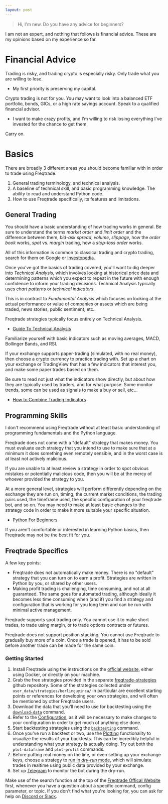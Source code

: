 ```yaml
---
layout: post
---
```


> Hi, I'm new. Do you have any advice for beginners?

I am not an expert, and nothing that follows is financial advice.  These are my opinions based on my experience so far.

# Financial Advice

Trading is risky, and trading crypto is especially risky.  Only trade what you are willing to lose.

* My first priority is preserving my capital.

Crypto trading is not for you.  You may want to look into a balanced ETF portfolio, bonds, GICs, or a high rate savings account.  Speak to a qualified financial advisor.

* I want to make crazy profits, and I'm willing to risk losing everything I've invested for the chance to get them.

Carry on.

# Basics

There are broadly 3 different areas you should become familiar with in order to trade using Freqtrade.

1. General trading terminology, and technical analysis.
2. A baseline of technical skill, and basic programming knowledge. The ability to read and understand Python code.
3. How to use Freqtrade specifically, its features and limitations.

## General Trading

You should have a basic understanding of how trading works in general.  Be sure to understand the terms *market order* and *limit order* and the difference between them, *bid-ask spread*, *volume*, *slippage*, how the *order book* works, *spot* vs. *margin* trading, how a *stop-loss order* works.

All of this information is common to classical trading and crypto trading, search for them on Google or [Investopedia](https://www.investopedia.com/).

Once you've got the basics of trading covered, you'll want to dig deeper into *Technical Analysis*, which involves looking at historical price data and determining patterns which you expect to repeat in the future with enough confidence to inform your trading decisions.  Technical Analysis typically uses *chart patterns* or *technical indicators*.

This is in contrast to *Fundamental Analysis* which focuses on looking at the actual performance or value of companies or assets which are being traded, news stories, public sentiment, etc..

Freqtrade strategies typically focus entirely on Technical Analysis.

- [Guide To Technical Analysis](https://www.investopedia.com/terms/t/technical-analysis-of-stocks-and-trends.asp)

Familiarize yourself with basic indicators such as moving averages, MACD, Bollinger Bands, and RSI.

If your exchange supports paper-trading (simulated, with no real money), then choose a crypto currency to practice trading with.  Set up a chart on your exchange or TradingView that has a few indicators that interest you, and make some paper trades based on them.

Be sure to read not just what the indicators show directly, but about how they are typically used by traders, and for what purpose.  Some monitor trends, some can be used as signals to make a buy or sell, etc...

- [How to Combine Trading Indicators](https://youtu.be/QdbKApfwF-g)

## Programming Skills

I don't recommend using Freqtrade without at least basic understanding of programming fundamentals and the Python language.

Freqtrade does not come with a "default" strategy that makes money.  You must evaluate each strategy that you intend to use to make sure that at a minimum it does something even remotely sensible, and in the worst case is at least not actively malicious.

If you are unable to at least review a strategy in order to spot obvious mistakes or potentially malicious code, then you will be at the mercy of whoever provided the strategy to you.

At a more general level, strategies will perform differently depending on the exchange they are run on, timing, the current market conditions, the trading pairs used, the timeframe used, the specific configuration of your freqtrade bot, and so on.  You may need to make at least basic changes to the strategy code in order to make it more suitable your specific situation.

- [Python For Beginners](https://www.python.org/about/gettingstarted/)

If you aren't comfortable or interested in learning Python basics, then Freqtrade may not be the best fit for you.

## Freqtrade Specifics

A few key points:

- Freqtrade does not automatically make money. There is no "default" strategy that you can turn on to earn a profit.  Strategies are written in Python by you, or shared by other users.
- Making profit trading is challenging, time consuming, and not at all guaranteed. The same goes for automated trading, although ideally it becomes less time consuming when (and if) you find a strategy and configuration that is working for you long term and can be run with minimal active management.

Freqtrade supports spot trading only. You cannot use it to make short trades, to trade using margin, or to trade options contracts or futures.

Freqtrade does not support position stacking.  You cannot use Freqtrade to gradually buy more of a coin.  Once a trade is opened, it has to be sold before another trade can be made for the same coin.

### Getting Started

1. Install Freqtrade using the instructions on the [official website](https://www.freqtrade.io/), either using Docker, or directly on your machine.
1. Grab the free strategies provided in the separate [freqtrade-strategies](https://github.com/freqtrade/freqtrade-strategies) github repository.  Some of the strategies collected under `user_data/strategies/berlinguyinca/` in particular are excellent starting points or references for developing your own strategies, and will often be mentioned by other Freqtrade users.
1. Download the data that you'll need to use for backtesting using the [`download-data`](https://www.freqtrade.io/en/stable/data-download/) command.
1. Refer to the [Configuration](https://www.freqtrade.io/en/stable/configuration/), as it will be necessary to make changes to your configuration in order to get much of anything else done.
1. Start backtesting strategies using the [`backtesting`](https://www.freqtrade.io/en/stable/backtesting/) command.
1. Once you've run a backtest or two, use the [Plotting](https://www.freqtrade.io/en/stable/plotting/) functionality to visualize the results of your backtests.  This can be incredibly helpful in understanding what your strategy is actually doing.  Try out both the `plot-dataframe` and `plot-profit` commands.
1. Before putting real money on the line, or even setting up your exchange keys, choose a strategy to [run in *dry-run* mode](https://www.freqtrade.io/en/stable/configuration/#using-dry-run-mode), which will simulate trades in realtime using public data provided by your exchange.  
1. Set up [Telegram](https://www.freqtrade.io/en/stable/telegram-usage/) to monitor the bot during the dry-run.

Make use of the search function at the top of the [Freqtrade Offical Website](https://www.freqtrade.io/en/stable/) first, whenever you have a question about a specific command, config parameter, or topic.  If you don't find what you're looking for, you can ask for help on [Discord or Slack](https://www.freqtrade.io/en/stable/#help-discord-slack).

